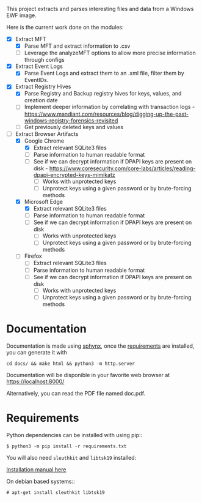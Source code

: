 This project extracts and parses interesting files and data from a Windows EWF
image.

Here is the current work done on the modules:

- [x] Extract MFT
    - [x] Parse MFT and extract information to .csv
    - [ ] Leverage the analyzeMFT options to allow more precise information through configs
- [x] Extract Event Logs
    - [x] Parse Event Logs and extract them to an .xml file, filter them by EventIDs.
- [x] Extract Registry Hives
    - [x] Parse Registry and Backup registry hives for keys, values, and creation date
    - [ ] Implement deeper information by correlating with transaction logs - https://www.mandiant.com/resources/blog/digging-up-the-past-windows-registry-forensics-revisited
    - [ ] Get previously deleted keys and values
- [ ] Extract Browser Artifacts
    - [x] Google Chrome
        - [x] Extract relevant SQLite3 files
        - [ ] Parse information to human readable format
        - [ ] See if we can decrypt information if DPAPI keys are present on disk - https://www.coresecurity.com/core-labs/articles/reading-dpapi-encrypted-keys-mimikatz
            - [ ] Works with unprotected keys
            - [ ] Unprotect keys using a given password or by brute-forcing methods
    - [x] Microsoft Edge
        - [x] Extract relevant SQLite3 files
        - [ ] Parse information to human readable format
        - [ ] See if we can decrypt information if DPAPI keys are present on disk
            - [ ] Works with unprotected keys
            - [ ] Unprotect keys using a given password or by brute-forcing methods
    - [ ] Firefox
        - [ ] Extract relevant SQLite3 files
        - [ ] Parse information to human readable format
        - [ ] See if we can decrypt information if DPAPI keys are present on disk
            - [ ] Works with unprotected keys
            - [ ] Unprotect keys using a given password or by brute-forcing methods
# Documentation
Documentation is made using [sphynx](), once the [requirements](#Requirements) are installed, you can generate it with

```
cd docs/ && make html && python3 -m http.server
```

Documentation will be disponible in your favorite web browser at [https://localhost:8000/](https://127.0.0.1:8000)

Alternatively, you can read the PDF file named doc.pdf.

# Requirements
Python dependencies can be installed with using pip::

```
$ python3 -m pip install -r requirements.txt
```

You will also need `sleuthkit` and `libtsk19` installed:

[Installation manual here](https://github.com/sleuthkit/sleuthkit/blob/develop/INSTALL.txt)

On debian based systems::

```
# apt-get install sleuthkit libtsk19
```
